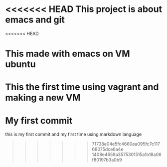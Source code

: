 <<<<<<< HEAD
This project is about emacs and git
=======
<<<<<<< HEAD
# This made with emacs on VM ubuntu
This the first time using vagrant and making a new VM
=======
# My first commit
this is my first commit and my first time using markdown language
>>>>>>> 71738e04e5fc4660ea095fc7c11768075dce6a4e
>>>>>>> 1408e4659a3575301515a1b18a06f80197b3a0b9
